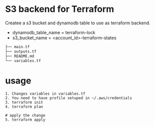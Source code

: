 # S3 backend for Terraform

Createe a s3 bucket and dynamodb table to use as terraform backend.

* dynamodb_table_name = terraform-lock
* s3_bucket_name = <account_id>-terraform-states

```html
├── main.tf
├── outputs.tf
├── README.md
└── variables.tf
```

# usage

```
1. Changes variables in variables.tf
2. You need to have profile setuped in ~/.aws/credentials
3. terraform init
4. terraform plan

# apply the change
5. terraform apply
```

